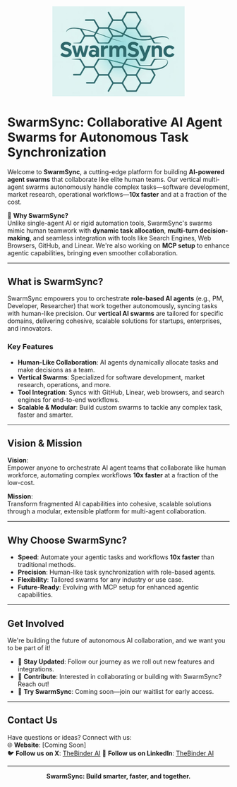 <p align="center">
  <img src="swarmsync.png" alt="SwarmSync Logo" width="300"/>
</p>

# SwarmSync: Collaborative AI Agent Swarms for Autonomous Task Synchronization

Welcome to **SwarmSync**, a cutting-edge platform for building **AI-powered agent swarms** that collaborate like elite human teams. Our vertical multi-agent swarms autonomously handle complex tasks—software development, market research, operational workflows—**10x faster** and at a fraction of the cost.

🌟 **Why SwarmSync?**  
Unlike single-agent AI or rigid automation tools, SwarmSync's swarms mimic human teamwork with **dynamic task allocation**, **multi-turn decision-making**, and seamless integration with tools like Search Engines, Web Browsers, GitHub, and Linear. We're also working on **MCP setup** to enhance agentic capabilities, bringing even smoother collaboration.

---

## What is SwarmSync?

SwarmSync empowers you to orchestrate **role-based AI agents** (e.g., PM, Developer, Researcher) that work together autonomously, syncing tasks with human-like precision. Our **vertical AI swarms** are tailored for specific domains, delivering cohesive, scalable solutions for startups, enterprises, and innovators.

### Key Features
- **Human-Like Collaboration**: AI agents dynamically allocate tasks and make decisions as a team.
- **Vertical Swarms**: Specialized for software development, market research, operations, and more.
- **Tool Integration**: Syncs with GitHub, Linear, web browsers, and search engines for end-to-end workflows.
- **Scalable & Modular**: Build custom swarms to tackle any complex task, faster and smarter.

---

## Vision & Mission

**Vision**:  
Empower anyone to orchestrate AI agent teams that collaborate like human workforce, automating complex workflows **10x faster** at a fraction of the low-cost.

**Mission**:  
Transform fragmented AI capabilities into cohesive, scalable solutions through a modular, extensible platform for multi-agent collaboration.

---

## Why Choose SwarmSync?

- **Speed**: Automate your agentic tasks and workflows **10x faster** than traditional methods.
- **Precision**: Human-like task synchronization with role-based agents.
- **Flexibility**: Tailored swarms for any industry or use case.
- **Future-Ready**: Evolving with MCP setup for enhanced agentic capabilities.

---

## Get Involved

We're building the future of autonomous AI collaboration, and we want you to be part of it!  
- 📢 **Stay Updated**: Follow our journey as we roll out new features and integrations.  
- 🤝 **Contribute**: Interested in collaborating or building with SwarmSync? Reach out!  
- 🚀 **Try SwarmSync**: Coming soon—join our waitlist for early access.

---

## Contact Us

Have questions or ideas? Connect with us:  
🌐 **Website**: [Coming Soon]  
🐦 **Follow us on X**: [TheBinder AI](https://x.com/TheBinderAI)
🔗 **Follow us on LinkedIn**: [TheBinder AI](https://www.linkedin.com/company/thebinder/)

---

<p align="center">
  <strong>SwarmSync: Build smarter, faster, and together.</strong>
</p>